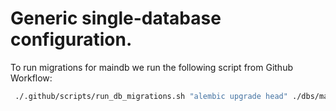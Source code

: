 # Generic single-database configuration.

To run migrations for maindb we run the following script from Github Workflow:

```bash
 ./.github/scripts/run_db_migrations.sh "alembic upgrade head" ./dbs/maindb/ dev <your-ssm-instance-id>